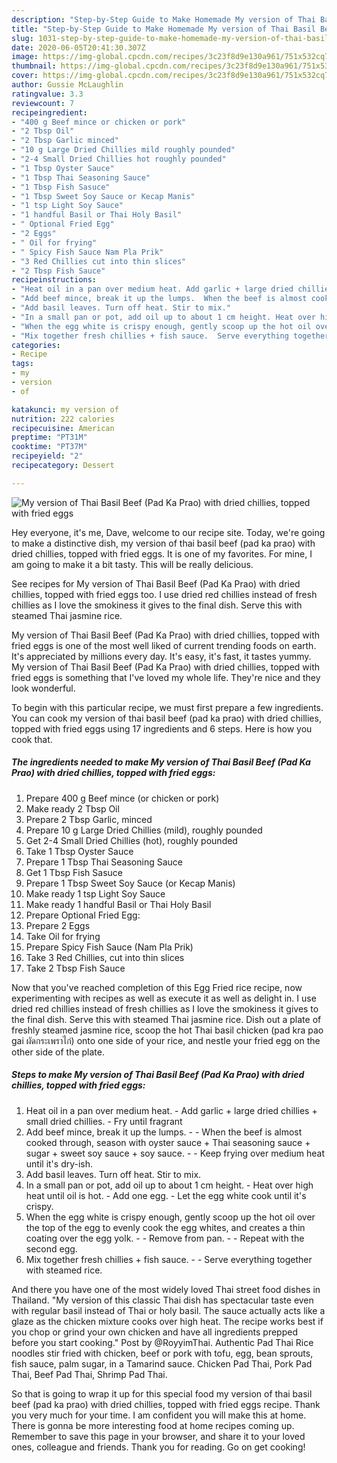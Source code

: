 ```yaml
---
description: "Step-by-Step Guide to Make Homemade My version of Thai Basil Beef (Pad Ka Prao) with dried chillies, topped with fried eggs"
title: "Step-by-Step Guide to Make Homemade My version of Thai Basil Beef (Pad Ka Prao) with dried chillies, topped with fried eggs"
slug: 1031-step-by-step-guide-to-make-homemade-my-version-of-thai-basil-beef-pad-ka-prao-with-dried-chillies-topped-with-fried-eggs
date: 2020-06-05T20:41:30.307Z
image: https://img-global.cpcdn.com/recipes/3c23f8d9e130a961/751x532cq70/my-version-of-thai-basil-beef-pad-ka-prao-with-dried-chillies-topped-with-fried-eggs-recipe-main-photo.jpg
thumbnail: https://img-global.cpcdn.com/recipes/3c23f8d9e130a961/751x532cq70/my-version-of-thai-basil-beef-pad-ka-prao-with-dried-chillies-topped-with-fried-eggs-recipe-main-photo.jpg
cover: https://img-global.cpcdn.com/recipes/3c23f8d9e130a961/751x532cq70/my-version-of-thai-basil-beef-pad-ka-prao-with-dried-chillies-topped-with-fried-eggs-recipe-main-photo.jpg
author: Gussie McLaughlin
ratingvalue: 3.3
reviewcount: 7
recipeingredient:
- "400 g Beef mince or chicken or pork"
- "2 Tbsp Oil"
- "2 Tbsp Garlic minced"
- "10 g Large Dried Chillies mild roughly pounded"
- "2-4 Small Dried Chillies hot roughly pounded"
- "1 Tbsp Oyster Sauce"
- "1 Tbsp Thai Seasoning Sauce"
- "1 Tbsp Fish Sasuce"
- "1 Tbsp Sweet Soy Sauce or Kecap Manis"
- "1 tsp Light Soy Sauce"
- "1 handful Basil or Thai Holy Basil"
- " Optional Fried Egg"
- "2 Eggs"
- " Oil for frying"
- " Spicy Fish Sauce Nam Pla Prik"
- "3 Red Chillies cut into thin slices"
- "2 Tbsp Fish Sauce"
recipeinstructions:
- "Heat oil in a pan over medium heat. Add garlic + large dried chillies + small dried chillies. Fry until fragrant"
- "Add beef mince, break it up the lumps.  When the beef is almost cooked through, season with oyster sauce + Thai seasoning sauce + sugar + sweet soy sauce + soy sauce.  Keep frying over medium heat until it&#39;s dry-ish."
- "Add basil leaves. Turn off heat. Stir to mix."
- "In a small pan or pot, add oil up to about 1 cm height. Heat over high heat until oil is hot. Add one egg. Let the egg white cook until it&#39;s crispy."
- "When the egg white is crispy enough, gently scoop up the hot oil over the top of the egg to evenly cook the egg whites, and creates a thin coating over the egg yolk.  Remove from pan.  Repeat with the second egg."
- "Mix together fresh chillies + fish sauce.  Serve everything together with steamed rice."
categories:
- Recipe
tags:
- my
- version
- of

katakunci: my version of 
nutrition: 222 calories
recipecuisine: American
preptime: "PT31M"
cooktime: "PT37M"
recipeyield: "2"
recipecategory: Dessert

---
```



![My version of Thai Basil Beef (Pad Ka Prao) with dried chillies, topped with fried eggs](https://img-global.cpcdn.com/recipes/3c23f8d9e130a961/751x532cq70/my-version-of-thai-basil-beef-pad-ka-prao-with-dried-chillies-topped-with-fried-eggs-recipe-main-photo.jpg)

Hey everyone, it's me, Dave, welcome to our recipe site. Today, we're going to make a distinctive dish, my version of thai basil beef (pad ka prao) with dried chillies, topped with fried eggs. It is one of my favorites. For mine, I am going to make it a bit tasty. This will be really delicious.

See recipes for My version of Thai Basil Beef (Pad Ka Prao) with dried chillies, topped with fried eggs too. I use dried red chillies instead of fresh chillies as I love the smokiness it gives to the final dish. Serve this with steamed Thai jasmine rice.

My version of Thai Basil Beef (Pad Ka Prao) with dried chillies, topped with fried eggs is one of the most well liked of current trending foods on earth. It's appreciated by millions every day. It's easy, it's fast, it tastes yummy. My version of Thai Basil Beef (Pad Ka Prao) with dried chillies, topped with fried eggs is something that I've loved my whole life. They're nice and they look wonderful.


To begin with this particular recipe, we must first prepare a few ingredients. You can cook my version of thai basil beef (pad ka prao) with dried chillies, topped with fried eggs using 17 ingredients and 6 steps. Here is how you cook that.

<!--inarticleads1-->

##### The ingredients needed to make My version of Thai Basil Beef (Pad Ka Prao) with dried chillies, topped with fried eggs:

1. Prepare 400 g Beef mince (or chicken or pork)
1. Make ready 2 Tbsp Oil
1. Prepare 2 Tbsp Garlic, minced
1. Prepare 10 g Large Dried Chillies (mild), roughly pounded
1. Get 2-4 Small Dried Chillies (hot), roughly pounded
1. Take 1 Tbsp Oyster Sauce
1. Prepare 1 Tbsp Thai Seasoning Sauce
1. Get 1 Tbsp Fish Sasuce
1. Prepare 1 Tbsp Sweet Soy Sauce (or Kecap Manis)
1. Make ready 1 tsp Light Soy Sauce
1. Make ready 1 handful Basil or Thai Holy Basil
1. Prepare  Optional Fried Egg:
1. Prepare 2 Eggs
1. Take  Oil for frying
1. Prepare  Spicy Fish Sauce (Nam Pla Prik)
1. Take 3 Red Chillies, cut into thin slices
1. Take 2 Tbsp Fish Sauce


Now that you&#39;ve reached completion of this Egg Fried rice recipe, now experimenting with recipes as well as execute it as well as delight in. I use dried red chillies instead of fresh chillies as I love the smokiness it gives to the final dish. Serve this with steamed Thai jasmine rice. Dish out a plate of freshly steamed jasmine rice, scoop the hot Thai basil chicken (pad kra pao gai ผัดกระเพราไก่) onto one side of your rice, and nestle your fried egg on the other side of the plate. 

<!--inarticleads2-->

##### Steps to make My version of Thai Basil Beef (Pad Ka Prao) with dried chillies, topped with fried eggs:

1. Heat oil in a pan over medium heat. - Add garlic + large dried chillies + small dried chillies. - Fry until fragrant
1. Add beef mince, break it up the lumps. -  - When the beef is almost cooked through, season with oyster sauce + Thai seasoning sauce + sugar + sweet soy sauce + soy sauce. -  - Keep frying over medium heat until it&#39;s dry-ish.
1. Add basil leaves. Turn off heat. Stir to mix.
1. In a small pan or pot, add oil up to about 1 cm height. - Heat over high heat until oil is hot. - Add one egg. - Let the egg white cook until it&#39;s crispy.
1. When the egg white is crispy enough, gently scoop up the hot oil over the top of the egg to evenly cook the egg whites, and creates a thin coating over the egg yolk. -  - Remove from pan. -  - Repeat with the second egg.
1. Mix together fresh chillies + fish sauce. -  - Serve everything together with steamed rice.


And there you have one of the most widely loved Thai street food dishes in Thailand. &#34;My version of this classic Thai dish has spectacular taste even with regular basil instead of Thai or holy basil. The sauce actually acts like a glaze as the chicken mixture cooks over high heat. The recipe works best if you chop or grind your own chicken and have all ingredients prepped before you start cooking.&#34; Post by @RoyyimThai. Authentic Pad Thai Rice noodles stir fried with chicken, beef or pork with tofu, egg, bean sprouts, fish sauce, palm sugar, in a Tamarind sauce. Chicken Pad Thai, Pork Pad Thai, Beef Pad Thai, Shrimp Pad Thai. 

So that is going to wrap it up for this special food my version of thai basil beef (pad ka prao) with dried chillies, topped with fried eggs recipe. Thank you very much for your time. I am confident you will make this at home. There is gonna be more interesting food at home recipes coming up. Remember to save this page in your browser, and share it to your loved ones, colleague and friends. Thank you for reading. Go on get cooking!
